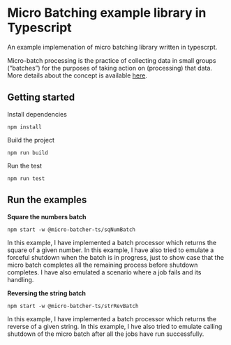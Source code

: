# Micro Batching example library in Typescript

An example implemenation of micro batching library written in typescrpt.

Micro-batch processing is the practice of collecting data in small groups (“batches”) for the purposes of taking action on (processing) that data. More details about the concept is available [here](https://hazelcast.com/glossary/micro-batch-processing/).

## Getting started

Install dependencies

```
npm install
```

Build the project

```
npm run build
```

Run the test

```
npm run test
```

## Run the examples

**Square the numbers batch**

```
npm start -w @micro-batcher-ts/sqNumBatch
```

In this example, I have implemented a batch processor which returns the square of a given number. In this example, I have also tried to emulate a forceful shutdown when the batch is in progress, just to show case that the micro batch completes all the remaining process before shutdown completes. I have also emulated a scenario where a job fails and its handling.

**Reversing the string batch**

```
npm start -w @micro-batcher-ts/strRevBatch
```

In this example, I have implemented a batch processor which returns the reverse of a given string. In this example, I hve also tried to emulate calling shutdown of the micro batch after all the jobs have run successfully.

